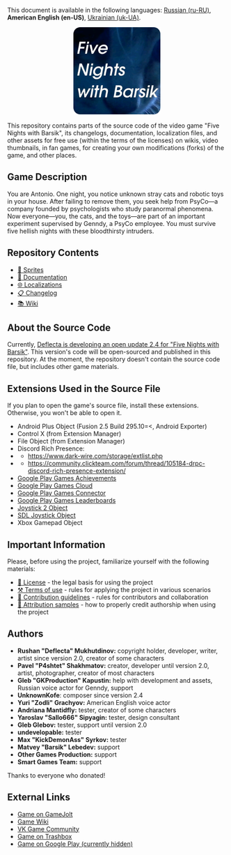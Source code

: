 This document is available in the following languages: [Russian (ru-RU)](/docs/README_ru-RU.md), **American English (en-US)**, [Ukrainian (uk-UA)](/docs/README_uk-UA.md).

<p align="center">
  <img src="./sprites/repo_icon.png" alt="Repository icon with the text “Five nights with Barsik”" width="200" />
</p>

This repository contains parts of the source code of the video game "Five Nights with Barsik", its changelogs, documentation, localization files, and other assets for free use (within the terms of the licenses) on wikis, video thumbnails, in fan games, for creating your own modifications (forks) of the game, and other places.

## Game Description

You are Antonio. One night, you notice unknown stray cats and robotic toys in your house. After failing to remove them, you seek help from PsyCo—a company founded by psychologists who study paranormal phenomena. Now everyone—you, the cats, and the toys—are part of an important experiment supervised by Genndy, a PsyCo employee. You must survive five hellish nights with these bloodthirsty intruders.

## Repository Contents

* [👾 Sprites](/sprites/)
* [📖 Documentation](/docs/)
* [🌐 Localizations](/langs/)
* [📋 Changelog](/docs/CHANGELOG_ru-RU.md)
* [📚 Wiki](/wiki/)

## About the Source Code

Currently, [Deflecta is developing an open update 2.4 for "Five Nights with Barsik"](https://github.com/RushanM/Five-Nights-with-Barsik/issues/2). This version's code will be open-sourced and published in this repository. At the moment, the repository doesn't contain the source code file, but includes other game materials.

## Extensions Used in the Source File

If you plan to open the game's source file, install these extensions. Otherwise, you won't be able to open it.

* Android Plus Object (Fusion 2.5 Build 295.10=<, Android Exporter)
* Control X (from Extension Manager)
* File Object (from Extension Manager)
* Discord Rich Presence:
* * https://www.dark-wire.com/storage/extlist.php
* * https://community.clickteam.com/forum/thread/105184-drpc-discord-rich-presence-extension/
* [Google Play Games Achievements](https://clickstore.clickteam.com/google_play_games_objects)
* [Google Play Games Cloud](https://clickstore.clickteam.com/google_play_games_objects)
* [Google Play Games Connector](https://clickstore.clickteam.com/google_play_games_objects)
* [Google Play Games Leaderboards](https://clickstore.clickteam.com/google_play_games_objects)
* [Joystick 2 Object](https://community.clickteam.com/forum/thread/44713-joystick-2-object/)
* [SDL Joystick Object](https://gitlab.com/PiKeyAr/SDLJoystick/-/releases)
* Xbox Gamepad Object

## Important Information

Please, before using the project, familiarize yourself with the following materials:

* [📜 License](/LICENSE.md) - the legal basis for using the project
* [⚒️ Terms of use](/TERMS_OF_USE.md) - rules for applying the project in various scenarios
* [🤝 Contribution guidelines](/CONTRIBUTING.md) - rules for contributors and collaboration
* [👤 Attribution samples](/ATTRIBUTION.md) - how to properly credit authorship when using the project

## Authors

* **Rushan "Deflecta" Mukhutdinov:** copyright holder, developer, writer, artist since version 2.0, creator of some characters
* **Pavel "P4shtet" Shakhmatov:** creator, developer until version 2.0, artist, photographer, creator of most characters
* **Gleb "GKProduction" Kapustin:** help with development and assets, Russian voice actor for Genndy, support
* **UnknownKofe**: composer since version 2.4
* **Yuri "Zodli" Grachyov:** American English voice actor
* **Andriana Mantidfly:** tester, creator of some characters
* **Yaroslav "Sallo666" Sipyagin:** tester, design consultant
* **Gleb Glebov:** tester, support until version 2.0
* **undevelopable:** tester
* **Max "KickDemonAss" Syrkov:** tester
* **Matvey "Barsik" Lebedev:** support
* **Other Games Production:** support
* **Smart Games Team:** support

Thanks to everyone who donated!

## External Links

* [Game on GameJolt](https://gamejolt.com/games/fnwb/653514)
* [Game Wiki](https://five-nights-with-barsik.fandom.com/ru/wiki/Вики_серий_«Одна_ночь_с_Котей»_и_«Пять_ночей_с_Барсиком»)
* [VK Game Community](https://vk.com/fivenightswithbarsik)
* [Game on Trashbox](https://trashbox.ru/link/pyat-nochej-u-barsika-android)
* [Game on Google Play (currently hidden)](https://play.google.com/store/apps/details?id=ru.deflecta.fnwb)
